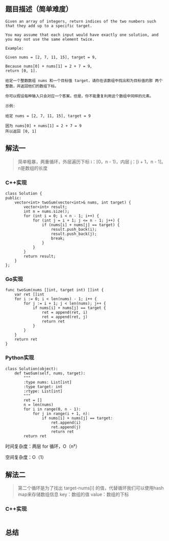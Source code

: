 ## 题目描述（简单难度）

```
Given an array of integers, return indices of the two numbers such that they add up to a specific target.

You may assume that each input would have exactly one solution, and you may not use the same element twice.

Example:

Given nums = [2, 7, 11, 15], target = 9,

Because nums[0] + nums[1] = 2 + 7 = 9,
return [0, 1].
```

```
给定一个整数数组 nums 和一个目标值 target，请你在该数组中找出和为目标值的那 两个 整数，并返回他们的数组下标。

你可以假设每种输入只会对应一个答案。但是，你不能重复利用这个数组中同样的元素。

示例:

给定 nums = [2, 7, 11, 15], target = 9

因为 nums[0] + nums[1] = 2 + 7 = 9
所以返回 [0, 1]
```

## 解法一

> 简单粗暴，两重循环，外层遍历下标 i：\[0，n - 1\)，内层 j：\[i + 1，n - 1\]。n是数组的长度

### C++实现

```
class Solution {
public:
    vector<int> twoSum(vector<int>& nums, int target) {
        vector<int> result;
        int n = nums.size();
        for (int i = 0; i < n - 1; i++) {
            for (int j = i + 1; j <= n - 1; j++) {
                if (nums[i] + nums[j] == target) {
                    result.push_back(i);
                    result.push_back(j);
                    break;
                }
            }
        }
        return result;
    }
};
```

### Go实现

```
func twoSum(nums []int, target int) []int {
    var ret []int
    for i := 0; i < len(nums) - 1; i++ {
        for j := i + 1; j < len(nums); j++ {
            if nums[i] + nums[j] == target {
                ret = append(ret, i)
                ret = append(ret, j)
                return ret
            }
        }
    }
    return ret
}
```

### Python实现

```
class Solution(object):
    def twoSum(self, nums, target):
        """
        :type nums: List[int]
        :type target: int
        :rtype: List[int]
        """
        ret = []
        n = len(nums)
        for i in range(0, n - 1):
            for j in range(i + 1, n):
                if nums[i] + nums[j] == target:
                    ret.append(i)
                    ret.append(j)
                    return ret
        return ret
```

时间复杂度：两层 for 循环，O（n²）

空间复杂度：O（1）

## 解法二

> 第二个循环是为了找出 target-nums\[i\] 的值，代替循环我们可以使用hash map来存储数组信息 key：数组的值 value：数组的下标

### C++实现

```

```

## 总结



